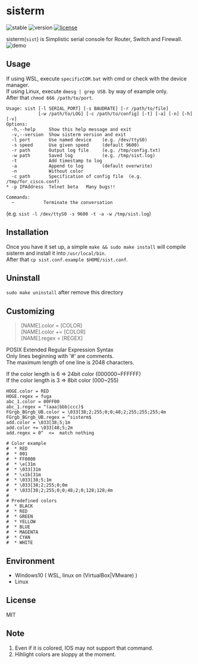 # sisterm
<!-- ![stable](https://img.shields.io/badge/build-failing-critical.svg) -->
![stable](https://img.shields.io/badge/build-passing-success.svg)
![version](https://img.shields.io/badge/version-1.4.1-success.svg)
[![license](https://img.shields.io/badge/license-MIT-blue.svg?style=flat)](LICENSE)
  
sisterm(`sist`) is Simplistic serial console for Router, Switch and Firewall.  
![demo](https://user-images.githubusercontent.com/29778890/53171080-183f4400-3625-11e9-8204-83c20dcc6a3f.gif)


## Usage
If using WSL, execute `specificCOM.bat` with cmd or check with the device manager.  
If using Linux, execute `dmesg | grep USB`. by way of example only.  
After that `chmod 666 /path/to/port`.  
```
Usage: sist [-l SERIAL_PORT] [-s BAUDRATE] [-r /path/to/file]
            [-w /path/to/LOG] [-c /path/to/config] [-t] [-a] [-n] [-h] [-v]
Options:
  -h,--help     Show this help message and exit
  -v,--version  Show sisterm version and exit
  -l port       Use named device    (e.g. /dev/ttyS0)
  -s speed      Use given speed     (default 9600)
  -r path       Output log file     (e.g. /tmp/config.txt)
  -w path       Saved log           (e.g. /tmp/sist.log)
  -t            Add timestamp to log
  -a            Append to log       (default overwrite)
  -n            Without color
  -c path       Specification of config file  (e.g. /tmp/for_cisco.conf)
* -p IPAddress  Telnet beta   Many bugs!!

Commands:
  ~           Terminate the conversation
```
(e.g. `sist -l /dev/ttyS0 -s 9600 -t -a -w /tmp/sist.log`)  


## Installation
Once you have it set up, a simple `make && sudo make install` will compile sisterm and install it into `/usr/local/bin`.  
After that `cp sist.conf.example $HOME/sist.conf`.  


## Uninstall
`sudo make uninstall` after remove this directory  


## Customizing
> [NAME].color =  [COLOR]  
> [NAME].color += [COLOR]  
> [NAME].regex =  [REGEX]  

POSIX Extended Regular Expression Syntax  
Only lines beginning with '#' are comments.  
The maximum length of one line is 2048 characters.  

If the color length is 6 => 24bit color (000000\~FFFFFF)  
If the color length is 3 =>  8bit color (000\~255)  

```(e.g.)  
HOGE.color = RED
HOGE.regex = fuga
abc_1.color = 00FF00
abc_1.regex = ^(aaa|bbb|ccc)$
FGrgb_BGrgb_UB.color = \033[38;2;255;0;0;48;2;255;255;255;4m
FGrgb_BGrgb_UB.regex = ^sisterm$
add.color = \033[38;5;1m
add.color += \033[48;5;2m
add.regex = 0^  <=  match nothing
```
```
# Color example
#  * RED
#  * 001
#  * FF0000
#  * \e[31m
#  * \033[31m
#  * \x1b[31m
#  * \033[38;5;1m
#  * \033[38;2;255;0;0m
#  * \033[38;2;255;0;0;48;2;0;128;128;4m
# 
# Predefined colors
#  * BLACK
#  * RED
#  * GREEN
#  * YELLOW
#  * BLUE
#  * MAGENTA
#  * CYAN
#  * WHITE
```


## Environment
* Windows10 ( WSL, linux on (VirtualBox|VMware) )  
* Linux


## License
MIT


## Note
1. Even if it is colored, IOS may not support that command.  
2. Hihlight colors are sloppy at the moment.  

